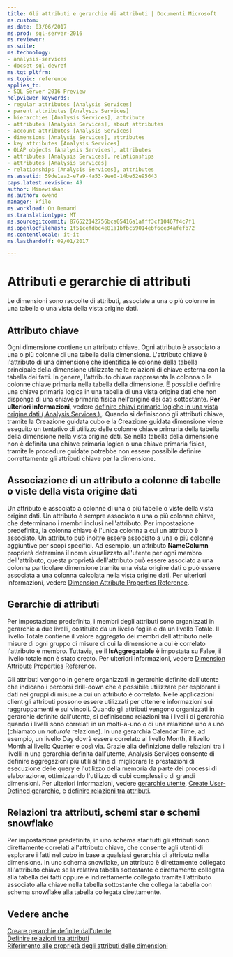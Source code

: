 ```yaml
---
title: Gli attributi e gerarchie di attributi | Documenti Microsoft
ms.custom: 
ms.date: 03/06/2017
ms.prod: sql-server-2016
ms.reviewer: 
ms.suite: 
ms.technology:
- analysis-services
- docset-sql-devref
ms.tgt_pltfrm: 
ms.topic: reference
applies_to:
- SQL Server 2016 Preview
helpviewer_keywords:
- regular attributes [Analysis Services]
- parent attributes [Analysis Services]
- hierarchies [Analysis Services], attribute
- attributes [Analysis Services], about attributes
- account attributes [Analysis Services]
- dimensions [Analysis Services], attributes
- key attributes [Analysis Services]
- OLAP objects [Analysis Services], attributes
- attributes [Analysis Services], relationships
- attributes [Analysis Services]
- relationships [Analysis Services], attributes
ms.assetid: 59de1ea2-e7a9-4a53-9ee0-14be52e95643
caps.latest.revision: 49
author: Minewiskan
ms.author: owend
manager: kfile
ms.workload: On Demand
ms.translationtype: MT
ms.sourcegitcommit: 876522142756bca05416a1afff3cf10467f4c7f1
ms.openlocfilehash: 1f51cefdbc4e81a1bfbc59014ebf6ce34afefb72
ms.contentlocale: it-it
ms.lasthandoff: 09/01/2017

---
```

# <a name="attributes-and-attribute-hierarchies"></a>Attributi e gerarchie di attributi
  Le dimensioni sono raccolte di attributi, associate a una o più colonne in una tabella o una vista della vista origine dati.  
  
## <a name="key-attribute"></a>Attributo chiave  
 Ogni dimensione contiene un attributo chiave. Ogni attributo è associato a una o più colonne di una tabella della dimensione. L'attributo chiave è l'attributo di una dimensione che identifica le colonne della tabella principale della dimensione utilizzate nelle relazioni di chiave esterna con la tabella dei fatti. In genere, l'attributo chiave rappresenta la colonna o le colonne chiave primaria nella tabella della dimensione. È possibile definire una chiave primaria logica in una tabella di una vista origine dati che non disponga di una chiave primaria fisica nell'origine dei dati sottostante. **Per ulteriori informazioni**, vedere [definire chiavi primarie logiche in una vista origine dati &#40; Analysis Services &#41; ](../../analysis-services/multidimensional-models/define-logical-primary-keys-in-a-data-source-view-analysis-services.md). Quando si definiscono gli attributi chiave, tramite la Creazione guidata cubo e la Creazione guidata dimensione viene eseguito un tentativo di utilizzo delle colonne chiave primaria della tabella della dimensione nella vista origine dati. Se nella tabella della dimensione non è definita una chiave primaria logica o una chiave primaria fisica, tramite le procedure guidate potrebbe non essere possibile definire correttamente gli attributi chiave per la dimensione.  
  
## <a name="binding-an-attribute-to-columns-in-data-source-view-tables-or-views"></a>Associazione di un attributo a colonne di tabelle o viste della vista origine dati  
 Un attributo è associato a colonne di una o più tabelle o viste della vista origine dati. Un attributo è sempre associato a una o più colonne chiave, che determinano i membri inclusi nell'attributo. Per impostazione predefinita, la colonna chiave è l'unica colonna a cui un attributo è associato. Un attributo può inoltre essere associato a una o più colonne aggiuntive per scopi specifici. Ad esempio, un attributo **NameColumn** proprietà determina il nome visualizzato all'utente per ogni membro dell'attributo, questa proprietà dell'attributo può essere associato a una colonna particolare dimensione tramite una vista origine dati o può essere associata a una colonna calcolata nella vista origine dati. Per ulteriori informazioni, vedere [Dimension Attribute Properties Reference](../../analysis-services/multidimensional-models/dimension-attribute-properties-reference.md).  
  
## <a name="attribute-hierarchies"></a>Gerarchie di attributi  
 Per impostazione predefinita, i membri degli attributi sono organizzati in gerarchie a due livelli, costituite da un livello foglia e da un livello Totale. Il livello Totale contiene il valore aggregato dei membri dell'attributo nelle misure di ogni gruppo di misure di cui la dimensione a cui è correlato l'attributo è membro. Tuttavia, se il **IsAggregatable** è impostata su False, il livello totale non è stato creato. Per ulteriori informazioni, vedere [Dimension Attribute Properties Reference](../../analysis-services/multidimensional-models/dimension-attribute-properties-reference.md).  
  
 Gli attributi vengono in genere organizzati in gerarchie definite dall'utente che indicano i percorsi drill-down che è possibile utilizzare per esplorare i dati nei gruppi di misure a cui un attributo è correlato. Nelle applicazioni client gli attributi possono essere utilizzati per ottenere informazioni sui raggruppamenti e sui vincoli. Quando gli attributi vengono organizzati in gerarchie definite dall'utente, si definiscono relazioni tra i livelli di gerarchia quando i livelli sono correlati in un molti-a-uno o di una relazione uno a uno (chiamato un *naturale* relazione). In una gerarchia Calendar Time, ad esempio, un livello Day dovrà essere correlato al livello Month, il livello Month al livello Quarter e così via. Grazie alla definizione delle relazioni tra i livelli in una gerarchia definita dall'utente, Analysis Services consente di definire aggregazioni più utili al fine di migliorare le prestazioni di esecuzione delle query e l'utilizzo della memoria da parte dei processi di elaborazione, ottimizzando l'utilizzo di cubi complessi o di grandi dimensioni. Per ulteriori informazioni, vedere [gerarchie utente](../../analysis-services/multidimensional-models-olap-logical-dimension-objects/user-hierarchies.md), [Create User-Defined gerarchie](../../analysis-services/multidimensional-models/user-defined-hierarchies-create.md), e [definire relazioni tra attributi](../../analysis-services/multidimensional-models/attribute-relationships-define.md).  
  
## <a name="attribute-relationships-star-schemas-and-snowflake-schemas"></a>Relazioni tra attributi, schemi star e schemi snowflake  
 Per impostazione predefinita, in uno schema star tutti gli attributi sono direttamente correlati all'attributo chiave, che consente agli utenti di esplorare i fatti nel cubo in base a qualsiasi gerarchia di attributo nella dimensione. In uno schema snowflake, un attributo è direttamente collegato all'attributo chiave se la relativa tabella sottostante è direttamente collegata alla tabella dei fatti oppure è indirettamente collegato tramite l'attributo associato alla chiave nella tabella sottostante che collega la tabella con schema snowflake alla tabella collegata direttamente.  
  
## <a name="see-also"></a>Vedere anche  
 [Creare gerarchie definite dall'utente](../../analysis-services/multidimensional-models/user-defined-hierarchies-create.md)   
 [Definire relazioni tra attributi](../../analysis-services/multidimensional-models/attribute-relationships-define.md)   
 [Riferimento alle proprietà degli attributi delle dimensioni](../../analysis-services/multidimensional-models/dimension-attribute-properties-reference.md)  
  
  


